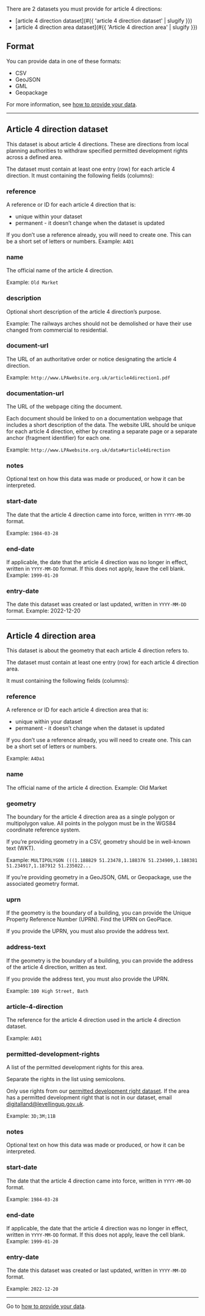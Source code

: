 There are 2 datasets you must provide for article 4 directions:

- [article 4 direction dataset](#{{ 'article 4 direction dataset' | slugify }})
- [article 4 direction area dataset](#{{ 'Article 4 direction area' | slugify }})

Format
------

You can provide data in one of these formats:

-   CSV
-   GeoJSON
-   GML
-   Geopackage

For more information, see [how to provide your data](../how-to-provide-data).

---

## Article 4 direction dataset

This dataset is about article 4 directions. These are directions from local planning authorities to withdraw specified permitted development rights across a defined area.

The dataset must contain at least one entry (row) for each article 4 direction.
It must containing the following fields (columns):

### reference

A reference or ID for each article 4 direction that is:

- unique within your dataset
- permanent - it doesn’t change when the dataset is updated

If you don’t use a reference already, you will need to create one. This can be a short set of letters or numbers.
Example: `A4D1`

### name

The official name of the article 4 direction.

Example: `Old Market`

### description

Optional short description of the article 4 direction’s purpose.

Example: The railways arches should not be demolished or have their use changed from commercial to residential.

### document-url

The URL of an authoritative order or notice designating the article 4 direction.

Example: `http://www.LPAwebsite.org.uk/article4direction1.pdf`

### documentation-url

The URL of the webpage citing the document.

Each document should be linked to on a documentation webpage that includes a short description of the data. The website URL should be unique for each article 4 direction, either by creating a separate page or a separate anchor (fragment identifier) for each one.

Example: `http://www.LPAwebsite.org.uk/data#article4direction`

### notes

Optional text on how this data was made or produced, or how it can be interpreted.

### start-date

The date that the article 4 direction came into force, written in `YYYY-MM-DD` format.

Example: `1984-03-28`

### end-date

If applicable, the date that the article 4 direction was no longer in effect, written in `YYYY-MM-DD` format. If this does not apply, leave the cell blank.
Example: `1999-01-20`

### entry-date

The date this dataset was created or last updated, written in `YYYY-MM-DD` format.
Example: 2022-12-20

---

## Article 4 direction area

This dataset is about the geometry that each article 4 direction refers to.

The dataset must contain at least one entry (row) for each article 4 direction area.

It must containing the following fields (columns):

### reference

A reference or ID for each article 4 direction area that is:

- unique within your dataset
- permanent - it doesn’t change when the dataset is updated

If you don’t use a reference already, you will need to create one. This can be a short set of letters or numbers.

Example: `A4Da1`

### name

The official name of the article 4 direction.
Example: Old Market

### geometry

The boundary for the article 4 direction area as a single polygon or multipolygon value. All points in the polygon must be in the WGS84 coordinate reference system.

If you’re providing geometry in a CSV, geometry should be in well-known text (WKT).

Example: `MULTIPOLYGON (((1.188829 51.23478,1.188376 51.234909,1.188381 51.234917,1.187912 51.235022...`

If you’re providing geometry in a GeoJSON, GML or Geopackage, use the associated geometry format.

### uprn

If the geometry is the boundary of a building, you can provide the Unique Property Reference Number (UPRN). Find the UPRN on GeoPlace.

If you provide the UPRN, you must also provide the address text.

### address-text

If the geometry is the boundary of a building, you can provide the address of the article 4 direction, written as text.

If you provide the address text, you must also provide the UPRN.

Example: `100 High Street, Bath`

### article-4-direction

The reference for the article 4 direction used in the article 4 direction dataset.

Example: `A4D1`

### permitted-development-rights

A list of the permitted development rights for this area.

Separate the rights in the list using semicolons.

Only use rights from our [permitted development right dataset](https://www.planning.data.gov.uk/dataset/permitted-development-right). If the area has a permitted development right that is not in our dataset, email [digitalland@levellingup.gov.uk](digitalland@levellingup.gov.uk).

Example: `3D;3M;11B`

### notes

Optional text on how this data was made or produced, or how it can be interpreted.

### start-date

The date that the article 4 direction came into force, written in `YYYY-MM-DD` format.

Example: `1984-03-28`

### end-date

If applicable, the date that the article 4 direction was no longer in effect, written in `YYYY-MM-DD` format. If this does not apply, leave the cell blank.
Example: `1999-01-20`

### entry-date

The date this dataset was created or last updated, written in `YYYY-MM-DD` format.

Example: `2022-12-20`

---

Go to [how to provide your data](../how-to-provide-data).
